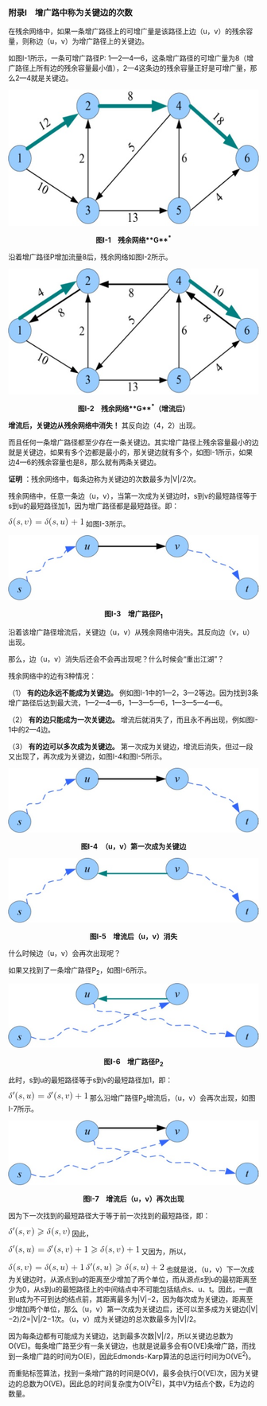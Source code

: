 ### 附录I　增广路中称为关键边的次数

在残余网络中，如果一条增广路径上的可增广量是该路径上边（u，v）的残余容量，则称边（u，v）为增广路径上的关键边。

如图I-1所示，一条可增广路径P: 1—2—4—6，这条增广路径的可增广量为8（增广路径上所有边的残余容量最小值），2—4这条边的残余容量正好是可增广量，那么2—4就是关键边。

![1148.jpg](../images/1148.jpg)
<center class="my_markdown"><b class="my_markdown">图I-1　残余网络**G**<sup class="my_markdown">*</sup></b></center>

沿着增广路径P增加流量8后，残余网络如图I-2所示。

![1149.jpg](../images/1149.jpg)
<center class="my_markdown"><b class="my_markdown">图I-2　残余网络**G**<sup class="my_markdown">*</sup>（增流后）</b></center>

**增流后，关键边从残余网络中消失！** 其反向边（4，2）出现。

而且任何一条增广路径都至少存在一条关键边。其实增广路径上残余容量最小的边就是关键边，如果有多个边都是最小的，那关键边就有多个，如图I-1所示，如果边4—6的残余容量也是8，那么就有两条关键边。

**证明** ：残余网络中，每条边称为关键边的次数最多为|V|/2次。

残余网络中，任意一条边（u，v），当第一次成为关键边时，s到v的最短路径等于s到u的最短路径加1，因为增广路径都是最短路径。即：

![1150.gif](../images/1150.gif)
如图I-3所示。

![1151.jpg](../images/1151.jpg)
<center class="my_markdown"><b class="my_markdown">图I-3　增广路径P<sub class="my_markdown">1</sub></b></center>

沿着该增广路径增流后，关键边（u，v）从残余网络中消失。其反向边（v，u）出现。

那么，边（u，v）消失后还会不会再出现呢？什么时候会“重出江湖”？

残余网络中的边有3种情况：

（1） **有的边永远不能成为关键边。** 例如图I-1中的1—2，3—2等边。因为找到3条增广路径后达到最大流，1—2—4—6，1—3—5—6，1—3—5—4—6。

（2） **有的边只能成为一次关键边。** 增流后就消失了，而且永不再出现，例如图I-1中的2—4边。

（3） **有的边可以多次成为关键边。** 第一次成为关键边，增流后消失，但过一段又出现了，再次成为关键边，如图I-4和图I-5所示。

![1152.jpg](../images/1152.jpg)
<center class="my_markdown"><b class="my_markdown">图I-4　（u，v）第一次成为关键边</b></center>

![1153.jpg](../images/1153.jpg)
<center class="my_markdown"><b class="my_markdown">图I-5　增流后（u，v）消失</b></center>

什么时候边（u，v）会再次出现呢？

如果又找到了一条增广路径P<sub class="my_markdown">2</sub>，如图I-6所示。

![1154.jpg](../images/1154.jpg)
<center class="my_markdown"><b class="my_markdown">图I-6　增广路径P<sub class="my_markdown">2</sub></b></center>

此时，s到u的最短路径等于s到v的最短路径加1，即：

![1155.gif](../images/1155.gif)
那么沿增广路径P<sub class="my_markdown">2</sub>增流后，（u，v）会再次出现，如图I-7所示。

![1156.jpg](../images/1156.jpg)
<center class="my_markdown"><b class="my_markdown">图I-7　增流后（u，v）再次出现</b></center>

因为下一次找到的最短路径大于等于前一次找到的最短路径，即：

![1157.gif](../images/1157.gif)
因此，

![1158.gif](../images/1158.gif)
又因为，所以，

![1150.gif](../images/1150.gif)
![1159.gif](../images/1159.gif)
也就是说，（u，v）下一次成为关键边时，从源点到u的距离至少增加了两个单位，而从源点s到u的最初距离至少为0，从s到u的最短路径上的中间结点中不可能包括结点s、u、t。因此，一直到u成为不可到达的结点前，其距离最多为|V|−2，因为每次成为关键边，距离至少增加两个单位，那么（u，v）第一次成为关键边后，还可以至多成为关键边(|V|−2)/2=|V|/2−1次。（u，v）成为关键边的总次数最多为|V|/2。

因为每条边都有可能成为关键边，达到最多次数|V|/2，所以关键边总数为O(VE)。每条增广路至少有一条关键边，也就是说最多会有O(VE)条增广路，而找到一条增广路的时间为O(E)，因此Edmonds-Karp算法的总运行时间为O(VE<sup class="my_markdown">2</sup>)。

而重贴标签算法，找到一条增广路的时间是O(V)，最多会执行O(VE)次，因为关键边的总数为O(VE)。因此总的时间复杂度为O(V<sup class="my_markdown">2</sup>E)，其中V为结点个数，E为边的数量。



